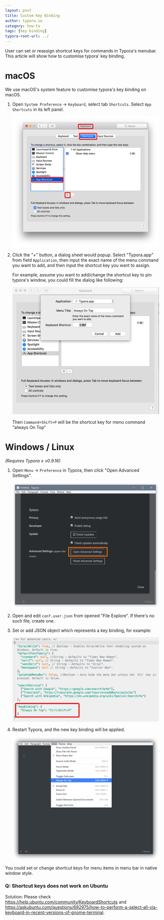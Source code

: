 ```yaml
---
layout: post
title: Custom Key Binding
author: typora.io
category: how-to
tags: [key binding]
typora-root-url: ../
---
```


User can set or reassign shortcut keys for commands in Typora's menubar. This article will show how to customise typora' key binding.

# macOS

We use macOS's system feature to customise typora's key binding on macOS.

1. Open `System Preference` → `Keyboard`, select tab `Shortcuts`. Select `App Shortcuts` in its left panel.

   ![Snip20160814_1](/media/custom-key-binding/Snip20160814_1.png)

2. Click the "+" button, a dialog sheet would popup. Select "Typora.app" from field `Application`, then input the exact name of the menu command you want to add, and then input the shortcut key you want to assign.

   For example, assume you want to add/change the shortcut key to pin typora's window, you could fill the dialog like following:

   ![Snip20160814_5](/media/custom-key-binding/Snip20160814_5.png)

   Then `Command+Shift+P` will be the shortcut key for menu command "always On Top"

# Windows / Linux

*(Requires Typora ≥ v0.9.16)*

1. Open `Menu`  →  `Preference` in Typora, then click "Open Advanced Settings".

   ![sshot-1](/media/custom-key-binding/sshot-1.png)

2. Open and edit `conf.user.json` from opened "File Explore". If there's no such file, create one.

3. Set or add JSON object which represents a key binding, for example:

   ![Snip20160814_7](/media/custom-key-binding/Snip20160814_7.png)

4. Restart Typora, and the new key binding will be applied.

   ![sshot-2](/media/custom-key-binding/sshot-2.png)

You could set or change shortcut keys for menu items in menu bar in native window style.

### Q: Shortcut keys does not work on Ubuntu

Solution: Please check <https://help.ubuntu.com/community/KeyboardShortcuts> and <https://askubuntu.com/questions/692975/how-to-perform-a-select-all-via-keyboard-in-recent-versions-of-gnome-terminal>.
